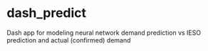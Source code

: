# dash_predict
Dash app for modeling neural network demand prediction vs IESO prediction and actual (confirmed) demand
